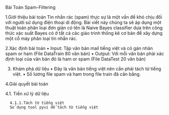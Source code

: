 ﻿Bài Toán Spam-Filtering

1.Giới thiệu bài toán
Tin nhắn rác (spam) thực sự là một vấn đề khó chịu đối với người sử dụng điện thoại di động. Bài viết này chúng ta sẽ áp dụng một thuật toán phân loại đơn giản có tên là Naive Bayes classifier dựa trên công thức xác suất Bayes có ở tất cả các giáo trình thống kê cơ bản để xây dựng một cỗ máy phân loại tin nhắn rác.

2.Xác định bài toán
• Input: Tập văn bản mail tiếng việt và có gán nhãn spam or ham (File DataTrain 80 văn bản)
• Output: Với mỗi văn bản phải xác định loại của văn bản đó là ham or spam (File DataTest 20 văn bản) 

3. Khám phá dữ liệu
• Đây là văn bản tiếng việt nên cần phải tách từ tiếng việt.
• Số lương file spam và ham trong file train đã cân bằng.

4.Giải quyết bài toán 

4.1. Tiền xử lý dữ liệu

      4.1.1.Tách từ tiếng việt
      Sử dụng tool pyvi để tách từ tiếng việt 
